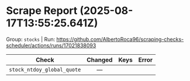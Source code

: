 # Scrape Report (2025-08-17T13:55:25.641Z)

Group: `stocks`  |  Run: https://github.com/AlbertoRoca96/scraping-checks-scheduler/actions/runs/17021838093

| Check | Changed | Keys | Error |
|---|:---:|:--|:--|
| `stock_ntdoy_global_quote` | — |  |  |
